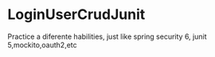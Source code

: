 # LoginUserCrudJunit
Practice a diferente habilities, just like spring security 6, junit 5,mockito,oauth2,etc
